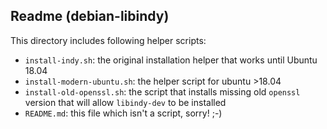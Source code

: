 ## Readme (debian-libindy)

This directory includes following helper scripts:

- `install-indy.sh`: the original installation helper that works until Ubuntu
   18.04
- `install-modern-ubuntu.sh`: the helper script for ubuntu >18.04
- `install-old-openssl.sh`: the script that installs missing old `openssl`
   version that will allow `libindy-dev` to be installed
- `README.md`: this file which isn't a script, sorry! ;-)
